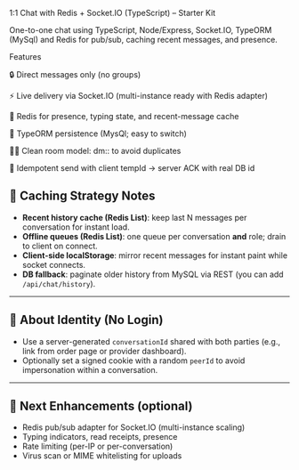 1:1 Chat with Redis + Socket.IO (TypeScript) – Starter Kit

One-to-one chat using TypeScript, Node/Express, Socket.IO, TypeORM (MySql) and Redis for pub/sub, caching recent messages, and presence.

Features

🔒 Direct messages only (no groups)

⚡ Live delivery via Socket.IO (multi-instance ready with Redis adapter)

🧠 Redis for presence, typing state, and recent-message cache

💾 TypeORM persistence (MysQl; easy to switch)

🧑‍💻 Clean room model: dm:<minUserId>:<maxUserId> to avoid duplicates

🔁 Idempotent send with client tempId → server ACK with real DB id

## 🧠 Caching Strategy Notes
- **Recent history cache (Redis List)**: keep last N messages per conversation for instant load.
- **Offline queues (Redis List)**: one queue per conversation **and** role; drain to client on connect.
- **Client-side localStorage**: mirror recent messages for instant paint while socket connects.
- **DB fallback**: paginate older history from MySQL via REST (you can add `/api/chat/history`).

---

## 🔐 About Identity (No Login)
- Use a server-generated `conversationId` shared with both parties (e.g., link from order page or provider dashboard).
- Optionally set a signed cookie with a random `peerId` to avoid impersonation within a conversation.

---

## 🧭 Next Enhancements (optional)
- Redis pub/sub adapter for Socket.IO (multi-instance scaling)
- Typing indicators, read receipts, presence
- Rate limiting (per-IP or per-conversation)
- Virus scan or MIME whitelisting for uploads

